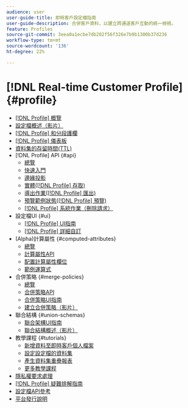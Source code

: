 ```yaml
---
audience: user
user-guide-title: 即時客戶設定檔指南
user-guide-description: 合併客戶資料，以建立跨通道客戶互動的統一檢視。
feature: Profiles
source-git-commit: 3eea0a1ecbe7db202f56f326e7b9b1300b37d236
workflow-type: tm+mt
source-wordcount: '136'
ht-degree: 22%

---
```



# [!DNL Real-time Customer Profile] {#profile}

* [[!DNL Profile] 概覽](home.md)
* [設定檔概述（影片）](video/profile-overview.md)
* [[!DNL Profile] 和分段護欄](guardrails.md)
* [[!DNL Profile] 儀表板](ui/profile-dashboard.md)
* [資料集的存留時間(TTL)](apply-ttl.md)
* [!DNL Profile] API {#api}
   * [總覽](api/overview.md)
   * [快速入門](api/getting-started.md)
   * [邊緣投影](api/edge-projections.md)
   * [實體([!DNL Profile] 存取)](api/entities.md)
   * [導出作業([!DNL Profile] 匯出)](api/export-jobs.md)
   * [預覽範例狀態([!DNL Profile] 預覽)](api/preview-sample-status.md)
   * [[!DNL Profile] 系統作業（刪除請求）](api/profile-system-jobs.md)
* 設定檔UI {#ui}
   * [[!DNL Profile] UI指南](ui/user-guide.md)
   * [[!DNL Profile] 詳細自訂](ui/profile-customization.md)
* (Alpha)計算屬性 {#computed-attributes}
   * [總覽](computed-attributes/overview.md)
   * [計算屬性API](computed-attributes/ca-api.md)
   * [配置計算屬性欄位](computed-attributes/configure-api.md)
   * [範例運算式](computed-attributes/expressions.md)
* 合併策略 {#merge-policies}
   * [總覽](merge-policies/overview.md)
   * [合併策略API](api/merge-policies.md)
   * [合併策略UI指南](merge-policies/ui-guide.md)
   * [建立合併策略（影片）](video/create-merge-policies.md)
* 聯合結構 {#union-schemas}
   * [聯合架構UI指南](ui/union-schema.md)
   * [聯合結構概述（影片）](video/union-schemas-overview.md)
* 教學課程 {#tutorials}
   * [新增資料至即時客戶個人檔案](tutorials/add-profile-data.md)
   * [設定設定檔的資料集](tutorials/dataset-configuration.md)
   * [產生資料集重疊報表](tutorials/dataset-overlap-report.md)
   * [更多教學課程](https://experienceleague.adobe.com/docs/platform-learn/tutorials/overview.html?lang=zh-Hant)
* [隱私權要求處理](privacy.md)
* [[!DNL Profile] 疑難排解指南](troubleshooting.md)
* [設定檔API參考](https://www.adobe.com/go/profile-apis-en)
* [平台發行說明](https://www.adobe.com/go/platform-release-notes-en)
